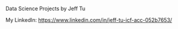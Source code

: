 Data Science Projects by Jeff Tu


My LinkedIn: https://www.linkedin.com/in/jeff-tu-icf-acc-052b7653/
